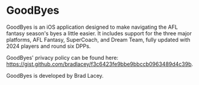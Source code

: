 # GoodByes

GoodByes is an iOS application designed to make navigating the AFL fantasy season's byes a little easier. It includes support for the three major platforms, AFL Fantasy, SuperCoach, and Dream Team, fully updated with 2024 players and round six DPPs.

GoodByes' privacy policy can be found here: https://gist.github.com/bradlacey/f3c6423fe9bbe9bbccb0963489d4c39b.

GoodByes is developed by Brad Lacey.
